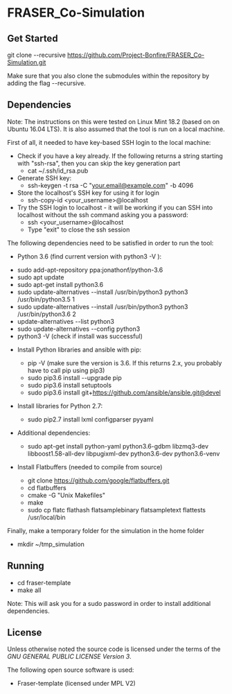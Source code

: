 # FRASER_Co-Simulation

Get Started
-------

git clone --recursive https://github.com/Project-Bonfire/FRASER_Co-Simulation.git

Make sure that you also clone the submodules within the repository by adding the flag
--recursive.

Dependencies
-------
Note: The instructions on this were tested on Linux Mint 18.2 (based on on Ubuntu 16.04 LTS). It is also assumed that the tool is run on a local machine.

First of all, it needed to have key-based SSH login to the local machine:
  * Check if you have a key already. If the following returns a string starting with "ssh-rsa", then you can skip the key generation part
    - cat ~/.ssh/id_rsa.pub
  * Generate SSH key:
    - ssh-keygen -t rsa -C "your.email@example.com" -b 4096
  * Store the localhost's SSH key for using it for login
    - ssh-copy-id <your_username>@localhost
  * Try the SSH login to localhost - it will be working if you can SSH into localhost without the ssh command asking you a password:
    - ssh <your_username>@localhost
    - Type "exit" to close the ssh session

The following dependencies need to be satisfied in order to run the tool:
 * Python 3.6 (find current version with python3 -V ):
  - sudo add-apt-repository ppa:jonathonf/python-3.6
  - sudo apt update
  - sudo apt-get install python3.6
  - sudo update-alternatives --install /usr/bin/python3 python3 /usr/bin/python3.5 1
  - sudo update-alternatives --install /usr/bin/python3 python3 /usr/bin/python3.6 2
  - update-alternatives --list python3
  - sudo update-alternatives --config python3
  - python3 -V (check if install was successful)
* Install Python libraries and ansible with pip:
  - pip -V (make sure the version is 3.6. If this returns 2.x, you probably have to call pip using pip3)
  - sudo pip3.6 install --upgrade pip
  - sudo pip3.6 install setuptools
  - sudo pip3.6 install git+https://github.com/ansible/ansible.git@devel

* Install libraries for Python 2.7:
  - sudo pip2.7 install lxml configparser pyyaml
* Additional dependencies:
  - sudo apt-get install python-yaml python3.6-gdbm libzmq3-dev libboost1.58-all-dev libpugixml-dev python3.6-dev
  python3.6-venv
* Install Flatbuffers (needed to compile from source)
  - git clone https://github.com/google/flatbuffers.git
  - cd flatbuffers
  - cmake -G "Unix Makefiles"
  - make
  - sudo cp flatc flathash flatsamplebinary flatsampletext flattests /usr/local/bin

Finally, make a temporary folder for the simulation in the home folder
 * mkdir ~/tmp_simulation

Running
-------
* cd fraser-template
* make all

Note: This will ask you for a sudo password in order to install additional dependencies.

License
-------

Unless otherwise noted the source code is licensed under the
terms of the *GNU GENERAL PUBLIC LICENSE Version 3*.

The following open source software is used:

 - Fraser-template (licensed under MPL V2)
